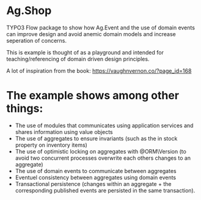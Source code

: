 Ag.Shop
====

TYPO3 Flow package to show how Ag.Event and the use of domain events can improve design and avoid anemic domain models and increase seperation of concerns.

This is example is thought of as a playground and intended for teaching/referencing of domain driven design principles.

A lot of inspiration from the book: https://vaughnvernon.co/?page_id=168

# The example shows among other things:
- The use of modules that communicates using application services and shares information using value objects
- The use of aggregates to ensure invariants (such as the in stock property on inventory items)
- The use of optimistic locking on aggregates with @ORM\Version (to avoid two concurrent processes overwrite each others changes to an aggregate)
- The use of domain events to communicate between aggregates
- Eventuel consistency between aggregates using domain events
- Transactional persistence (changes within an aggregate + the corresponding published events are persisted in the same transaction).